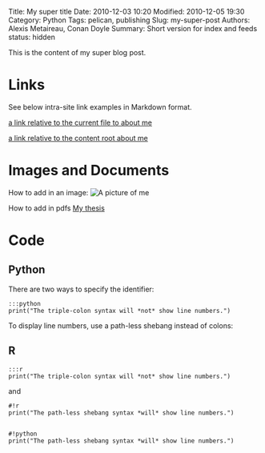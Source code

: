Title: My super title
Date: 2010-12-03 10:20
Modified: 2010-12-05 19:30
Category: Python
Tags: pelican, publishing
Slug: my-super-post
Authors: Alexis Metaireau, Conan Doyle
Summary: Short version for index and feeds
status: hidden

This is the content of my super blog post.


Links
=====
See below intra-site link examples in Markdown format.

[a link relative to the current file to about me]({filename}about_me.md)


[a link relative to the content root about me]({filename}/pages/about_me.md)


Images and Documents
====================
How to add in an image:
![A picture of me]({filename}/images/me.jpg)


How to add in pdfs
[My thesis]({filename}/docs/thesis.pdf)


Code
====

Python
-------

There are two ways to specify the identifier:

    :::python
    print("The triple-colon syntax will *not* show line numbers.")

To display line numbers, use a path-less shebang instead of colons:

R
-

    :::r
    print("The triple-colon syntax will *not* show line numbers.")

and

    #!r
    print("The path-less shebang syntax *will* show line numbers.")


    #!python
    print("The path-less shebang syntax *will* show line numbers.")
